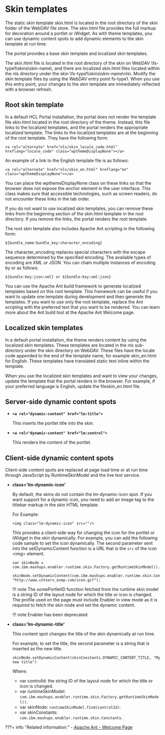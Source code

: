 # Skin templates

The static skin template skin.html is located in the root directory of the skin folder of the WebDAV file store. The skin.html file provides the full markup for decoration around a portlet or iWidget. As with theme templates, you can use dynamic content spots to add dynamic elements to the skin template at run time.

The portal provides a base skin template and localized skin templates.

The skin.html file is located in the root directory of the skin on WebDAV \\fs-type1\\skins\\skin-name\\, and there are localized skin.html files located within the nls directory under the skin \\fs-type1\\skins\\skin-name\\nls\\. Modify the skin template files by using the WebDAV entry point fs-type1. When you use this entry point, your changes to the skin template are immediately reflected with a browser refresh.

## Root skin template

In a default HCL Portal installation, the portal does not render the template file skin.html located in the root directory of the theme. Instead, this file links to the localized templates, and the portal renders the appropriate localized template. The links to the localized templates are at the beginning of the root template. They have the following form:

```
<a rel="alternate" href="nls/skin_locale_code.html" hreflang="locale_code" class="wpthemeDisplayNone"></a>
```

An example of a link to the English template file is as follows:

```
<a rel="alternate" href="nls/skin_en.html" hreflang="en" class="wpthemeDisplayNone"></a>
```

You can place the wpthemeDisplayNone class on these links so that the browser does not expose the anchor element in the user interface. This class makes sure that accessible technologies, such as screen readers, do not encounter these links in the tab order.

If you do not want to use localized skin templates, you can remove these links from the beginning section of the skin.html template in the root directory. If you remove the links, the portal renders the root template.

The root skin template also includes Apache Ant scripting in the following form:

```
${bundle_name:bundle_key:character_encoding}
```

The character\_encoding replaces special characters with the escape sequence determined by the specified encoding. The available types of encoding are XML or JSON. You can chain multiple instances of encoding by or as follows:

```
${bundle:key:json:xml} or ${bundle:key:xml:json}
```

You can use the Apache Ant build framework to generate localized templates based on this root template. This framework can be useful if you want to update one template during development and then generate the templates. If you want to use only the root template, replace the Ant scripting with the preferred text that you want to be rendered. You can learn more about the Ant build tool at the Apache Ant Welcome page.

## Localized skin templates

In a default portal installation, the theme renders content by using the localized skin templates. These templates are located in the nls sub-directory under the skin directory on WebDAV. These files have the locale code appended to the end of the template name, for example skin\_en.html for English. These templates have translated static text inline within the template.

When you use the localized skin templates and want to view your changes, update the template that the portal renders in the browser. For example, if your preferred language is English, update the fileskin\_en.html file.

## Server-side dynamic content spots

-   **`<a rel="dynamic-content" href="lm:title">`**

    This inserts the portlet title into the skin.

-   **`<a rel="dynamic-content" href="lm:control">`**

    This renders the content of the portlet.


## Client-side dynamic content spots

Client-side content spots are replaced at page load time or at run time through JavaScript by RuntimeSkinModel and the live text service.

-   **class='lm-dynamic-icon'**

    By default, the skins do not contain the lm-dynamic-icon spot. If you want support for a dynamic icon, you need to add an image tag to the titlebar markup in the skin HTML template.

    For Example:

    ```
    <img class="lm-dynamic-icon" src=""/>
    ```

    This provides a client-side way for changing the icon for the portlet or iWidget in the skin dynamically. For example, you can add the following code sample to set the icon dynamically. The second parameter sent into the setDynamicContent function is a URL that is the `src` of the icon <img\> element.

    ```
    var skinNode = com.ibm.mashups.enabler.runtime.skin.Factory.getRuntimeSkinModel().find("somePortletID");
    	skinNode.setDynamicContent(com.ibm.mashups.enabler.runtime.skin.Constants.DYNAMIC_CONTENT_ICON, "http://www.cntserv_exmp.com/icon.gif");
    ```

    !!! note
        The somePortletID function fetched from the runtime skin model is a string ID of the layout node for which the title or icon is changed. The profile used on the page must include Enabler in view mode as it is required to fetch the skin node and set the dynamic content.

    !!! note
        Enabler has been deprecated.

-   **class='lm-dynamic-title'**

    This content spot changes the title of the skin dynamically at run time.

    For example, to set the title, the second parameter is a string that is inserted as the new title.

    ```
    skinNode.setDynamicContent(skinConstants.DYNAMIC_CONTENT_TITLE, "My new title")
    ```

    Where:

    -   var controlId: the string ID of the layout node for which the title or icon is changed.
    -   var runtimeSkinModel: `com.ibm.mashups.enabler.runtime.skin.Factory.getRuntimeSkinModel()`.
    -   var skinNode: `runtimeSkinModel.find(controlId)`.
    -   var skinConstants: `com.ibm.mashups.enabler.runtime.skin.Constants`.


???+ info "Related information:"
    - [Apache Ant - Welcome Page](http://ant.apache.org)

